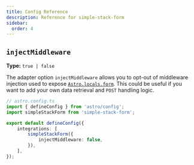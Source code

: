 ```yaml
---
title: Config Reference 
description: Reference for simple-stack-form
sidebar:
  order: 4
---
```


## `injectMiddleware`

**Type:** `true | false`

The adapter option `injectMiddleware` allows you to opt-out of middleware injection used to expose [`Astro.locals.form`](form/parse/#astrolocalsform). This could be useful if you want to add your own data retrieval and `POST` handling logic.

```ts ins={3,7-9}
// astro.config.ts
import { defineConfig } from 'astro/config';
import simpleStackForm from 'simple-stack-form';

export default defineConfig({
	integrations: [
		simpleStackForm({
			injectMiddleware: false,
		}),
	],
});
```
